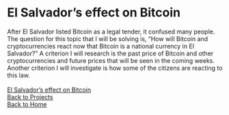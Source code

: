 # El Salvador’s effect on Bitcoin

After El Salvador listed Bitcoin as a legal tender, it confused many people. The question for this topic that I will be solving is, “How will Bitcoin and cryptocurrencies react now that Bitcoin is a national currency in El Salvador?” A criterion I will research is the past price of Bitcoin and other cryptocurrencies and future prices that will be seen in the coming weeks. Another criterion I will investigate is how some of the citizens are reacting to this law.
<br/>
<br/>
[El Salvador’s effect on Bitcoin](https://github.com/jahed323/jahed323.github.io/tree/main/El%20Salvador’s%20effect%20on%20Bitcoin)
<br/>
[Back to Projects](https://jahed323.github.io/projects)
<br/>
[Back to Home](https://jahed323.github.io/)
